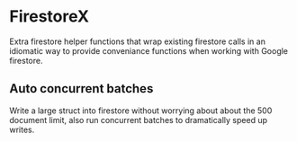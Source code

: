 # FirestoreX

Extra firestore helper functions that wrap existing firestore calls in an idiomatic way to provide conveniance functions when working with Google firestore.

## Auto concurrent batches

Write a large struct into firestore without worrying about about the 500 document limit, also run concurrent batches to dramatically speed up writes.

